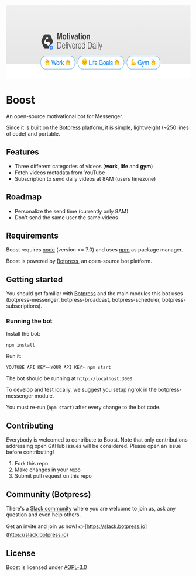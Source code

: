 <a href='https://m.me/BoostFuel'><img src='/assets/banner.png' height='200px'></a>

# Boost

An open-source motivational bot for Messenger.

Since it is built on the [Botpress](https://github.com/botpress/botpress) platform, it is simple, lightweight (~250 lines of code) and portable.

## Features

- Three different categories of videos (**work**, **life** and **gym**)
- Fetch videos metadata from YouTube
- Subscription to send daily videos at 8AM (users timezone)

## Roadmap

- Personalize the send time (currently only 8AM)
- Don't send the same user the same videos

## Requirements

Boost requires [node](https://nodejs.org) (version >= 7.0) and uses [npm](https://www.npmjs.com) as package manager.

Boost is powered by [Botpress](https://github.com/botpress/botpress), an open-source bot platform.

## Getting started

You should get familiar with [Botpress](https://github.com/botpress/botpress) and the main modules this bot uses (botpress-messenger, botpress-broadcast, botpress-scheduler, botpress-subscriptions).

### Running the bot

Install the bot:

```
npm install
```

Run it:

```
YOUTUBE_API_KEY=<YOUR API KEY> npm start
```

The bot should be running at `http://localhost:3000`

To develop and test locally, we suggest you setup [ngrok](https://ngrok.com/) in the botpress-messenger module.

You must re-run (`npm start`) after every change to the bot code.

## Contributing

Everybody is welcomed to contribute to Boost. Note that only contributions addressing open GitHub issues will be considered. Please open an issue before contributing!

1. Fork this repo
2. Make changes in your repo
3. Submit pull request on this repo

## Community (Botpress)

There's a [Slack community](https://slack.botpress.io) where you are welcome to join us, ask any question and even help others.

Get an invite and join us now! 👉[https://slack.botpress.io](https://slack.botpress.io)

## License

Boost is licensed under [AGPL-3.0](/LICENSE)
